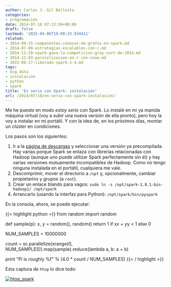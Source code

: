 ```yaml
---
author: Carlos J. Gil Bellosta
categories:
- programación
date: 2014-07-18 07:13:59+00:00
draft: false
lastmod: '2025-04-06T19:00:33.934411'
related:
- 2014-09-15-componentes-conexas-de-grafos-en-spark.md
- 2014-07-09-estrategias-escalables-con-r.md
- 2014-11-20-spark-gana-la-competicion-gray-sort-de-2014.md
- 2014-12-03-paralelizacion-en-r-con-snow.md
- 2015-06-17-liberado-spark-1-4.md
tags:
- big data
- instalación
- python
- spark
title: 'En serio con Spark: instalación'
url: /2014/07/18/en-serio-con-spark-instalacion/
---
```


Me he puesto en modo _estoy serio_ con Spark. Lo instalé en mi ya manida máquina virtual (voy a subir una nueva versión de ella pronto), pero hoy la voy a instalar en mi portátil. Y con la idea de, en los próximos días, montar un _clúster_ en condiciones.

Los pasos son los siguientes:

1. Ir a la [página de descargas](http://spark.apache.org/downloads.html) y seleccionar una versión ya precompilada. Hay varias porque Spark se enlaza con librerías relacionadas con Hadoop (aunque uno puede utilizar Spark perfectamente sin él) y hay varias versiones mutuamente incompatibles de Hadoop. Como no tengo ninguna instalada en el portátil, cualquiera me vale.
2. Descomprimir, mover el directorio a `/opt` y, opcionalmente, cambiar propietarios y grupos (a `root`).
3. Crear un enlace blando para vagos: `sudo ln -s /opt/spark-1.0.1-bin-hadoop1/ /opt/spark`
4. Arrancarlo (usando la interfaz para Python): `/opt/spark/bin/pyspark`

En la consola, ahora, se puede ejecutar:

{{< highlight python >}}
from random import random

def sample(p):
    x, y = random(), random()
    return 1 if x*x + y*y < 1 else 0

NUM_SAMPLES = 10000000

count = sc.parallelize(xrange(0, NUM_SAMPLES)).map(sample).reduce(lambda a, b: a + b)

print "Pi is roughly %f" % (4.0 * count / NUM_SAMPLES)
{{< / highlight >}}

Esta captura de `htop` lo dice todo:

[![htop_spark](/wp-uploads/2014/07/htop_spark.png#center)
](/wp-uploads/2014/07/htop_spark.png#center)